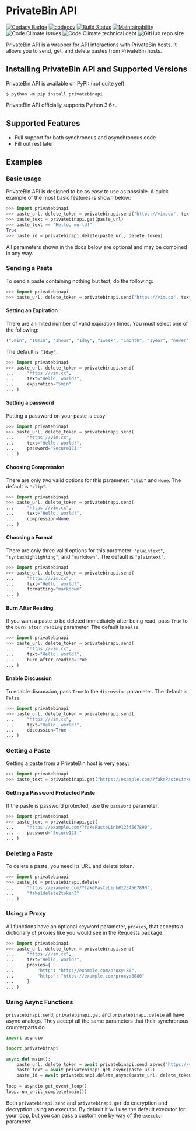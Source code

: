 # PrivateBin API
[![Codacy Badge](https://app.codacy.com/project/badge/Grade/b0b11fa99727453eb219bcd0b03f5868)](https://www.codacy.com/gh/Pioverpie/privatebin-api/dashboard?utm_source=github.com&amp;utm_medium=referral&amp;utm_content=Pioverpie/privatebin-api&amp;utm_campaign=Badge_Grade)
[![codecov](https://codecov.io/gh/Pioverpie/privatebin-api/branch/master/graph/badge.svg?token=5YE0802BC1)](undefined)
[![Build Status](https://travis-ci.org/Pioverpie/privatebin-api.svg?branch=master)](https://travis-ci.org/Pioverpie/privatebin-api)
[![Maintainability](https://api.codeclimate.com/v1/badges/b6dcd84fe476440a1811/maintainability)](https://codeclimate.com/github/Pioverpie/privatebin-api/maintainability)
![Code Climate issues](https://img.shields.io/codeclimate/issues/Pioverpie/privatebin-api)
![Code Climate technical debt](https://img.shields.io/codeclimate/tech-debt/Pioverpie/privatebin-api)
![GitHub repo size](https://img.shields.io/github/repo-size/Pioverpie/privatebin-api)

PrivateBin API is a wrapper for API interactions with PrivateBin hosts. It allows you to send, get, and delete pastes
from PrivateBin hosts.

## Installing PrivateBin API and Supported Versions

PrivateBin API is available on PyPI: (not quite yet)

```console
$ python -m pip install privatebinapi
```

PrivateBin API officially supports Python 3.6+.

## Supported Features 

  - Full support for both synchronous and asynchronous code
  - Fill out rest later
 
## Examples

### Basic usage

PrivateBin API is designed to be as easy to use as possible. A quick example of the most basic features is shown below:
```python
>>> import privatebinapi
>>> paste_url, delete_token = privatebinapi.send("https://vim.cx", text="Hello, world!")
>>> paste_text = privatebinapi.get(paste_url)
>>> paste_text == "Hello, world!"
True
>>> paste_id = privatebinapi.delete(paste_url, delete_token)
```
All parameters shown in the docs below are optional and may be combined in any way.

### Sending a Paste

To send a paste containing nothing but text, do the following:
```python
>>> import privatebinapi
>>> paste_url, delete_token = privatebinapi.send("https://vim.cx", text="Hello, world!")
```

#### Setting an Expiration

There are a limited number of valid expiration times. You must select one of the following:
```python
("5min", "10min", "1hour", "1day", "1week", "1month", "1year", "never")
```
The default is `"1day"`.
```python
>>> import privatebinapi
>>> paste_url, delete_token = privatebinapi.send(
...     "https://vim.cx",
...     text="Hello, world!",
...     expiration="5min"
... )
```
 
#### Setting a password

Putting a password on your paste is easy:
```python
>>> import privatebinapi
>>> paste_url, delete_token = privatebinapi.send(
...     "https://vim.cx",
...     text="Hello, world!",
...     password="Secure123!"
... )
```

#### Choosing Compression

There are only two valid options for this parameter: `"zlib"` and `None`. The default is `"zlip"`.
```python
>>> import privatebinapi
>>> paste_url, delete_token = privatebinapi.send(
...     "https://vim.cx",
...     text="Hello, world!",
...     compression=None
... )
```

#### Choosing a Format

There are only three valid options for this parameter: `"plaintext"`, `"syntaxhighlighting"`, and `"markdown"`. The default is `"plaintext"`.
```python
>>> import privatebinapi
>>> paste_url, delete_token = privatebinapi.send(
...     "https://vim.cx",
...     text="Hello, world!",
...     formatting="markdown"
... )
```

#### Burn After Reading

If you want a paste to be deleted immediately after being read, pass `True` to the `burn_after_reading` parameter. The default is `False`.
```python
>>> import privatebinapi
>>> paste_url, delete_token = privatebinapi.send(
...     "https://vim.cx",
...     text="Hello, world!",
...     burn_after_reading=True
... )
```

#### Enable Discussion

To enable discussion, pass `True` to the `discussion` parameter. The default is `False`.
```python
>>> import privatebinapi
>>> paste_url, delete_token = privatebinapi.send(
...     "https://vim.cx",
...     text="Hello, world!",
...     discussion=True
... )
```

### Getting a Paste

Getting a paste from a PrivateBin host is very easy:
```python
>>> import privatebinapi
>>> paste_text = privatebinapi.get("https://example.com/?fakePasteLink#1234567890")
```

#### Getting a Password Protected Paste

If the paste is password protected, use the `password` parameter.
```python
>>> import privatebinapi
>>> paste_text = privatebinapi.get(
...     "https://example.com/?fakePasteLink#1234567890",
...     password="Secure123!"
... )
```

### Deleting a Paste

To delete a paste, you need its URL and delete token.
```python
>>> import privatebinapi
>>> paste_id = privatebinapi.delete(
...     "https://example.com/?fakePasteLink#1234567890",
...     "fake1delete2token3"
... )
```

### Using a Proxy

All functions have an optional keyword parameter, `proxies`, that accepts a dictionary of proxies like you would see in
the Requests package.
```python
>>> import privatebinapi
>>> paste_url, delete_token = privatebinapi.send(
...     "https://vim.cx",
...     text="Hello, world!",
...     proxies={
...         "http": "http://example.com/proxy:80",
...         "https": "https://example.com/proxy:8080"
...     }
... )
```

### Using Async Functions
`privatebinapi.send`, `privatebinapi.get` and `privatebinapi.delete` all have async analogs. They accept all the same
parameters that their synchronous counterparts do.
```python
import asyncio

import privatebinapi

async def main():
    paste_url, delete_token = await privatebinapi.send_async("https://vim.cx", text="Hello, world!")
    paste_text = await privatebinapi.get_async(paste_url)
    paste_id = await privatebinapi.delete_async(paste_url, delete_token)
    
loop = asyncio.get_event_loop()
loop.run_until_complete(main())
```
Both `privatebinapi.send` and `privatebinapi.get` do encryption and decryption using an executor. By default it will
use the default executor for your loop, but you can pass a custom one by way of the `executor` parameter.
